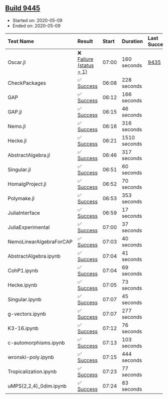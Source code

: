 ## [Build 9445](https://oscarci.mathematik.uni-kl.de/job/oscar/9445/)

* Started on: 2020-05-09
* Ended on: 2020-05-09

| Test Name    | Result | Start | Duration | Last Success | First Failure |
|:-------------|:-------|:------|:---------|:-------------|:--------------|
| Oscar.jl | ❌ [Failure (status = 1)](https://oscarci.mathematik.uni-kl.de/job/oscar/9445/artifact/logs/build-9445/Oscar.jl.log) | 07:00 | 160 seconds | [9435](https://oscarci.mathematik.uni-kl.de/job/oscar/9435/) | [9436](https://oscarci.mathematik.uni-kl.de/job/oscar/9436/) |
| CheckPackages | ✅ [Success](https://oscarci.mathematik.uni-kl.de/job/oscar/9445/artifact/logs/build-9445/CheckPackages.log) | 06:08 | 228 seconds |  |  |
| GAP | ✅ [Success](https://oscarci.mathematik.uni-kl.de/job/oscar/9445/artifact/logs/build-9445/GAP.log) | 06:12 | 166 seconds |  |  |
| GAP.jl | ✅ [Success](https://oscarci.mathematik.uni-kl.de/job/oscar/9445/artifact/logs/build-9445/GAP.jl.log) | 06:15 | 46 seconds |  |  |
| Nemo.jl | ✅ [Success](https://oscarci.mathematik.uni-kl.de/job/oscar/9445/artifact/logs/build-9445/Nemo.jl.log) | 06:16 | 316 seconds |  |  |
| Hecke.jl | ✅ [Success](https://oscarci.mathematik.uni-kl.de/job/oscar/9445/artifact/logs/build-9445/Hecke.jl.log) | 06:21 | 1510 seconds |  |  |
| AbstractAlgebra.jl | ✅ [Success](https://oscarci.mathematik.uni-kl.de/job/oscar/9445/artifact/logs/build-9445/AbstractAlgebra.jl.log) | 06:46 | 317 seconds |  |  |
| Singular.jl | ✅ [Success](https://oscarci.mathematik.uni-kl.de/job/oscar/9445/artifact/logs/build-9445/Singular.jl.log) | 06:51 | 60 seconds |  |  |
| HomalgProject.jl | ✅ [Success](https://oscarci.mathematik.uni-kl.de/job/oscar/9445/artifact/logs/build-9445/HomalgProject.jl.log) | 06:52 | 70 seconds |  |  |
| Polymake.jl | ✅ [Success](https://oscarci.mathematik.uni-kl.de/job/oscar/9445/artifact/logs/build-9445/Polymake.jl.log) | 06:53 | 353 seconds |  |  |
| JuliaInterface | ✅ [Success](https://oscarci.mathematik.uni-kl.de/job/oscar/9445/artifact/logs/build-9445/JuliaInterface.log) | 06:59 | 17 seconds |  |  |
| JuliaExperimental | ✅ [Success](https://oscarci.mathematik.uni-kl.de/job/oscar/9445/artifact/logs/build-9445/JuliaExperimental.log) | 07:00 | 37 seconds |  |  |
| NemoLinearAlgebraForCAP | ✅ [Success](https://oscarci.mathematik.uni-kl.de/job/oscar/9445/artifact/logs/build-9445/NemoLinearAlgebraForCAP.log) | 07:03 | 40 seconds |  |  |
| AbstractAlgebra.ipynb | ✅ [Success](https://oscarci.mathematik.uni-kl.de/job/oscar/9445/artifact/logs/build-9445/AbstractAlgebra.ipynb.log) | 07:04 | 41 seconds |  |  |
| CohP1.ipynb | ✅ [Success](https://oscarci.mathematik.uni-kl.de/job/oscar/9445/artifact/logs/build-9445/CohP1.ipynb.log) | 07:04 | 69 seconds |  |  |
| Hecke.ipynb | ✅ [Success](https://oscarci.mathematik.uni-kl.de/job/oscar/9445/artifact/logs/build-9445/Hecke.ipynb.log) | 07:05 | 73 seconds |  |  |
| Singular.ipynb | ✅ [Success](https://oscarci.mathematik.uni-kl.de/job/oscar/9445/artifact/logs/build-9445/Singular.ipynb.log) | 07:07 | 45 seconds |  |  |
| g-vectors.ipynb | ✅ [Success](https://oscarci.mathematik.uni-kl.de/job/oscar/9445/artifact/logs/build-9445/g-vectors.ipynb.log) | 07:07 | 277 seconds |  |  |
| K3-16.ipynb | ✅ [Success](https://oscarci.mathematik.uni-kl.de/job/oscar/9445/artifact/logs/build-9445/K3-16.ipynb.log) | 07:12 | 76 seconds |  |  |
| c-automorphisms.ipynb | ✅ [Success](https://oscarci.mathematik.uni-kl.de/job/oscar/9445/artifact/logs/build-9445/c-automorphisms.ipynb.log) | 07:13 | 103 seconds |  |  |
| wronski-poly.ipynb | ✅ [Success](https://oscarci.mathematik.uni-kl.de/job/oscar/9445/artifact/logs/build-9445/wronski-poly.ipynb.log) | 07:15 | 444 seconds |  |  |
| Tropicalization.ipynb | ✅ [Success](https://oscarci.mathematik.uni-kl.de/job/oscar/9445/artifact/logs/build-9445/Tropicalization.ipynb.log) | 07:23 | 77 seconds |  |  |
| uMPS(2,2,4)_0dim.ipynb | ✅ [Success](https://oscarci.mathematik.uni-kl.de/job/oscar/9445/artifact/logs/build-9445/uMPS-2-2-4-_0dim.ipynb.log) | 07:24 | 83 seconds |  |  |
